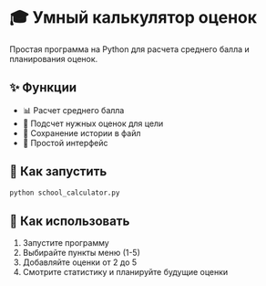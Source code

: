 # 🎓 Умный калькулятор оценок

Простая программа на Python для расчета среднего балла и планирования оценок.

## ✨ Функции
- 📊 Расчет среднего балла
- 🔮 Подсчет нужных оценок для цели
- 💾 Сохранение истории в файл
- 🎯 Простой интерфейс

## 🚀 Как запустить
```bash
python school_calculator.py
```

## 📝 Как использовать
1. Запустите программу
2. Выбирайте пункты меню (1-5)
3. Добавляйте оценки от 2 до 5
4. Смотрите статистику и планируйте будущие оценки

